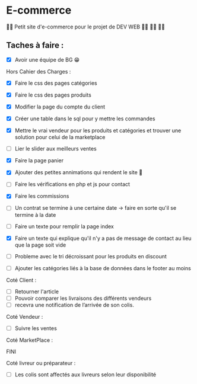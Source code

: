 # E-commerce
:man_technologist: Petit site d'e-commerce pour le projet de DEV WEB :woman_technologist: :woman_technologist: :woman_technologist:

## Taches à faire :

- [X] Avoir une équipe de BG :grin:

Hors Cahier des Charges : 

- [X] Faire le css des pages catégories
- [X] Faire le css des pages produits
- [X] Modifier la page du compte du client 
- [X] Créer une table dans le sql pour y mettre les commandes
- [X] Mettre le vrai vendeur pour les produits et catégories et trouver une solution pour celui de la marketplace
- [ ] Lier le slider aux meilleurs ventes
- [X] Faire la page panier
- [X] Ajouter des petites annimations qui rendent le site 🤌
- [ ] Faire les vérifications en php et js pour contact
- [X] Faire les commissions
- [ ] Un contrat se termine à une certaine date -> faire en sorte qu'il se termine à la date
- [ ] Faire un texte pour remplir la page index 
- [X] Faire un texte qui explique qu'il n'y a pas de message de contact au lieu que la page soit vide
- [ ] Probleme avec le tri décroissant pour les produits en discount
- [ ] Ajouter les catégories liés à la base de données dans le footer au moins 



Coté Client :

- [ ] Retourner l'article
- [ ] Pouvoir comparer les livraisons des différents vendeurs
- [ ] recevra une notification de l’arrivée de son colis.

Coté Vendeur :

- [ ] Suivre les ventes

Coté MarketPlace :

FINI

Coté livreur ou préparateur : 

- [ ] Les colis sont affectés aux livreurs selon leur disponibilité
 

